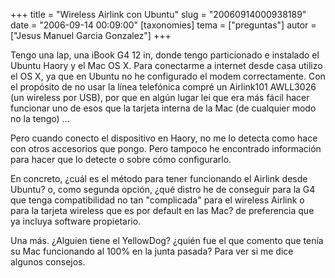 +++
title = "Wireless Airlink con Ubuntu"
slug = "20060914000938189"
date = "2006-09-14 00:09:00"
[taxonomies]
tema = ["preguntas"]
autor = ["Jesus Manuel Garcia Gonzalez"]
+++

Tengo una lap, una iBook G4 12 in, donde tengo particionado e instalado
el Ubuntu Haory y el Mac OS X. Para conectarme a internet desde casa
utilizo el OS X, ya que en Ubuntu no he configurado el modem
correctamente. Con el propósito de no usar la línea telefónica compré un
Airlink101 AWLL3026 (un wireless por USB), por que en algún lugar leí
que era más fácil hacer funcionar uno de esos que la tarjeta interna de
la Mac (de cualquier modo no la tengo) …

<!-- more -->
Pero cuando conecto el dispositivo en Haory, no me lo detecta como hace
con otros accesorios que pongo. Pero tampoco he encontrado información
para hacer que lo detecte o sobre cómo configurarlo.

En concreto, ¿cuál es el método para tener funcionando el Airlink desde
Ubuntu? o, como segunda opción, ¿qué distro he de conseguir para la G4
que tenga compatibilidad no tan "complicada" para el wireless Airlink o
para la tarjeta wireless que es por default en las Mac? de preferencia
que ya incluya software propietario.

Una más. ¿Alguien tiene el YellowDog? ¿quién fue el que comento que
tenía su Mac funcionando al 100% en la junta pasada? Para ver si me dice
algunos consejos.

